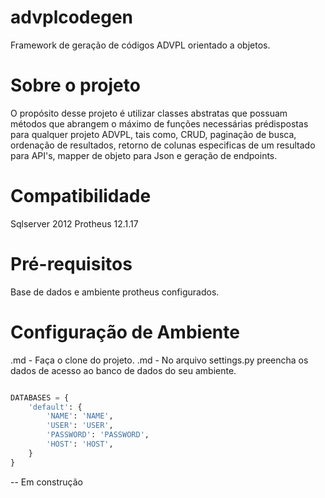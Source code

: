 # advplcodegen
Framework de geração de códigos ADVPL orientado a objetos.

# Sobre o projeto
O propósito desse projeto é utilizar classes abstratas que possuam métodos que abrangem o máximo de funções necessárias prédispostas para qualquer projeto ADVPL, tais como, CRUD, paginação de busca, ordenação de resultados, retorno de colunas especificas de um resultado para API's, mapper de objeto para Json e geração de endpoints.

# Compatibilidade

Sqlserver 2012
Protheus 12.1.17

# Pré-requisitos

Base de dados e ambiente protheus configurados.

# Configuração de Ambiente

.md - Faça o clone do projeto.
.md - No arquivo settings.py preencha os dados de acesso ao banco de dados do seu ambiente.

```python

DATABASES = {
    'default': {
        'NAME': 'NAME',
        'USER': 'USER',
        'PASSWORD': 'PASSWORD',
        'HOST': 'HOST',
    }
}

```
-- Em construção
